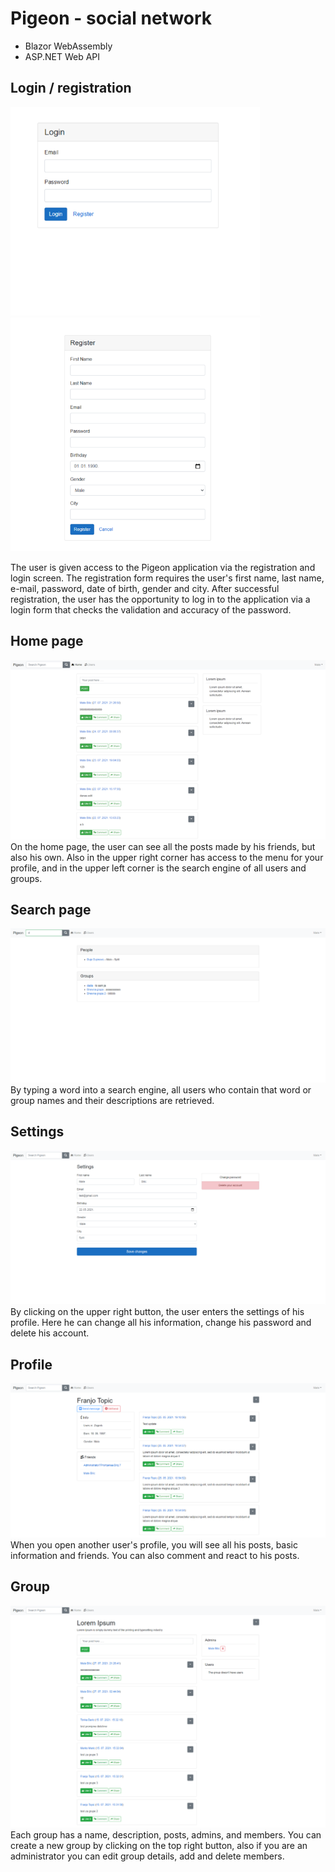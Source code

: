 # Pigeon - social network

- Blazor WebAssembly
- ASP.NET Web API

## Login / registration
<p>
<img src="/preview1.png" width="400">
<img src="/preview.png" width="400">
</p>
The user is given access to the Pigeon application via the registration and login screen. The registration form requires the user's first name, last name, e-mail, password, date of birth, gender and city. After successful registration, the user has the opportunity to log in to the application via a login form that checks the validation and accuracy of the password.

## Home page
![preview home](/preview2.png)
On the home page, the user can see all the posts made by his friends, but also his own. Also in the upper right corner has access to the menu for your profile, and in the upper left corner is the search engine of all users and groups.

## Search page
![preview home](/preview3.png)
By typing a word into a search engine, all users who contain that word or group names and their descriptions are retrieved.

## Settings
![preview home](/preview4.png)
By clicking on the upper right button, the user enters the settings of his profile. Here he can change all his information, change his password and delete his account.

## Profile
![preview home](/preview5.png)
When you open another user's profile, you will see all his posts, basic information and friends. You can also comment and react to his posts.

## Group
![preview home](/preview6.png)
Each group has a name, description, posts, admins, and members. You can create a new group by clicking on the top right button, also if you are an administrator you can edit group details, add and delete members.
